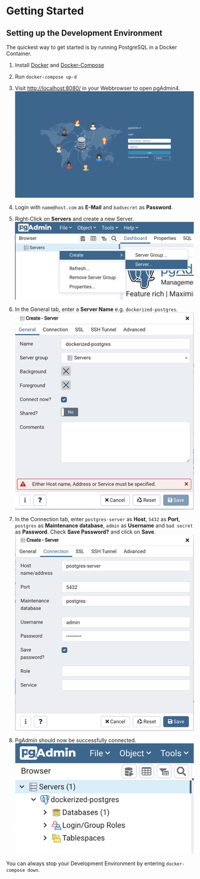 # Getting Started

## Setting up the Development Environment

The quickest way to get started is by running PostgreSQL in a Docker Container.

1. Install [Docker](https://docs.docker.com/get-docker/) and [Docker-Compose](https://docs.docker.com/compose/install/)

1. Run `docker-compose up-d`

1. Visit [http://localhost:8080/](http://localhost:8080/) in your Webbrowser to open pgAdmin4.
    ![Screenshot pgAdmin Login](pgAdmin_login.png)

1. Login with `name@host.com` as **E-Mail** and `badsecret` as **Password**.

1. Right-Click on **Servers** and create a new Server.
    ![Screenshot pgAdmin Add Server](pgAdmin_add_server.png)

1. In the General tab, enter a **Server Name** e.g. `dockerized-postgres`.
    ![Screenshot pgAdmin Server General tab](pgAdmin_server_general_tab.png)

1. In the Connection tab, enter `postgres-server` as **Host**, `5432` as **Port**, `postgres` as **Maintenance database**, `admin` as **Username** and `bad secret` as **Password**. Check **Save Password?** and click on **Save**.
    ![Screenshot pgAdmin Server Connection tab](pgAdmin_server_connection_tab.png)

1. PgAdmin should now be successfully connected.
    ![Screenshot pgAdmin Servers Overview](pgAdmin_servers_overview.png)

You can always stop your Development Environment by entering `docker-compose down`.